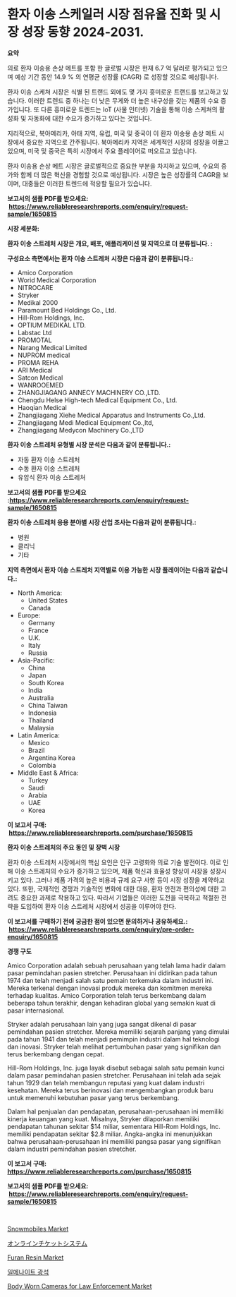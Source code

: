 <p><h1>환자 이송 스케일러 시장 점유율 진화 및 시장 성장 동향 2024-2031.</h1></p><p><strong>요약</strong></p>
<p><p>의료 환자 이송용 손상 메트를 포함 한 글로벌 시장은 현재 6.7 억 달러로 평가되고 있으며 예상 기간 동안 14.9 % 의 연평균 성장률 (CAGR) 로 성장할 것으로 예상됩니다. </p><p>환자 이송 스케쳐 시장은 식별 된 트랜드 외에도 몇 가지 흥미로운 트랜드를 보고하고 있습니다. 이러한 트렌드 중 하나는 더 낮은 무게와 더 높은 내구성을 갖는 제품의 수요 증가입니다. 또 다른 흥미로운 트렌드는 IoT (사물 인터넷) 기술을 통해 이송 스케쳐의 활성화 및 자동화에 대한 수요가 증가하고 있다는 것입니다.</p><p>지리적으로, 북아메리카, 아태 지역, 유럽, 미국 및 중국이 이 환자 이송용 손상 메트 시장에서 중요한 지역으로 간주됩니다. 북아메리카 지역은 세계적인 시장의 성장을 이끌고 있으며, 미국 및 중국은 특히 시장에서 주요 플레이어로 떠오르고 있습니다.</p><p>환자 이송용 손상 메트 시장은 글로벌적으로 중요한 부분을 차지하고 있으며, 수요의 증가와 함께 더 많은 혁신을 경험할 것으로 예상됩니다. 시장은 높은 성장률의 CAGR을 보이며, 대중들은 이러한 트렌드에 적응할 필요가 있습니다.</p></p>
<p><strong>보고서의 샘플 PDF를 받으세요: &nbsp;<a href="https://www.reliableresearchreports.com/enquiry/request-sample/1650815">https://www.reliableresearchreports.com/enquiry/request-sample/1650815</a></strong></p>
<p><strong>시장 세분화:</strong></p>
<p><strong> 환자 이송 스트레처 시장은 개요, 배포, 애플리케이션 및 지역으로 더 분류됩니다. :</strong></p>
<p><strong>구성요소 측면에서는 환자 이송 스트레처 시장은 다음과 같이 분류됩니다.:</strong></p>
<p><ul><li>Amico Corporation</li><li>Worid Medical Corporation</li><li>NITROCARE</li><li>Stryker</li><li>Medikal 2000</li><li>Paramount Bed Holdings Co., Ltd.</li><li>Hill-Rom Holdings, Inc.</li><li>OPTIUM MEDIKAL LTD.</li><li>Labstac Ltd</li><li>PROMOTAL</li><li>Narang Medical Limited</li><li>NUPROM medical</li><li>PROMA REHA</li><li>ARI Medical</li><li>Satcon Medical</li><li>WANROOEMED</li><li>ZHANGJIAGANG ANNECY MACHINERY CO.,LTD.</li><li>Chengdu Helse High-tech Medical Equipment Co., Ltd.</li><li>Haoqian Medical</li><li>Zhangjiagang Xiehe Medical Apparatus and Instruments Co.,Ltd.</li><li>Zhangjiagang Medi Medical Equipment Co.,ltd,</li><li>Zhangjiagang Medycon Machinery Co.,LTD</li></ul></p>
<p><strong> 환자 이송 스트레처 유형별 시장 분석은 다음과 같이 분류됩니다.:</strong></p>
<p><ul><li>자동 환자 이송 스트레처</li><li>수동 환자 이송 스트레처</li><li>유압식 환자 이송 스트레처</li></ul></p>
<p><strong>보고서의 샘플 PDF를 받으세요 :<a href="https://www.reliableresearchreports.com/enquiry/request-sample/1650815">https://www.reliableresearchreports.com/enquiry/request-sample/1650815</a></strong></p>
<p><strong> 환자 이송 스트레처 응용 분야별 시장 산업 조사는 다음과 같이 분류됩니다.:</strong></p>
<p><ul><li>병원</li><li>클리닉</li><li>기타</li></ul></p>
<p><strong>지역 측면에서 환자 이송 스트레처 지역별로 이용 가능한 시장 플레이어는 다음과 같습니다.:</strong></p>
<p><ul>
    <li>
        North America:
        <ul>
            <li>United States</li>
            <li>Canada</li>
        </ul>
    </li>
    <li>
        Europe:
        <ul>
            <li>Germany</li>
            <li>France</li>
            <li>U.K.</li>
            <li>Italy</li>
            <li>Russia</li>
        </ul>
    </li>
    <li>
        Asia-Pacific:
        <ul>
            <li>China</li>
            <li>Japan</li>
            <li>South Korea</li>
            <li>India</li>
            <li>Australia</li>
            <li>China Taiwan</li>
            <li>Indonesia</li>
            <li>Thailand</li>
            <li>Malaysia</li>
        </ul>
    </li>
    <li>
        Latin America:
        <ul>
            <li>Mexico</li>
            <li>Brazil</li>
            <li>Argentina Korea</li>
            <li>Colombia</li>
        </ul>
    </li>
    <li>
        Middle East & Africa:
        <ul>
            <li>Turkey</li>
            <li>Saudi</li>
            <li>Arabia</li>
            <li>UAE</li>
            <li>Korea</li>
        </ul>
    </li>
    </ul></p>
<p><strong>이 보고서 구매: &nbsp;<a href="https://www.reliableresearchreports.com/purchase/1650815">https://www.reliableresearchreports.com/purchase/1650815</a></strong></p>
<p><strong>환자 이송 스트레처의 주요 동인 및 장벽 시장</strong></p>
<p><p>환자 이송 스트레처 시장에서의 핵심 요인은 인구 고령화와 의료 기술 발전이다. 이로 인해 이송 스트레처의 수요가 증가하고 있으며, 제품 혁신과 효율성 향상이 시장을 성장시키고 있다. 그러나 제품 가격의 높은 비용과 규제 요구 사항 등이 시장 성장을 제약하고 있다. 또한, 국제적인 경쟁과 기술적인 변화에 대한 대응, 환자 안전과 편의성에 대한 고려도 중요한 과제로 작용하고 있다. 따라서 기업들은 이러한 도전을 극복하고 적절한 전략을 도입하여 환자 이송 스트레처 시장에서 성공을 이루어야 한다.</p></p>
<p><strong>이 보고서를 구매하기 전에 궁금한 점이 있으면 문의하거나 공유하세요.: &nbsp;<a href="https://www.reliableresearchreports.com/enquiry/pre-order-enquiry/1650815">https://www.reliableresearchreports.com/enquiry/pre-order-enquiry/1650815</a></strong></p>
<p><strong>경쟁 구도</strong></p>
<p><p>Amico Corporation adalah sebuah perusahaan yang telah lama hadir dalam pasar pemindahan pasien stretcher. Perusahaan ini didirikan pada tahun 1974 dan telah menjadi salah satu pemain terkemuka dalam industri ini. Mereka terkenal dengan inovasi produk mereka dan komitmen mereka terhadap kualitas. Amico Corporation telah terus berkembang dalam beberapa tahun terakhir, dengan kehadiran global yang semakin kuat di pasar internasional.</p><p>Stryker adalah perusahaan lain yang juga sangat dikenal di pasar pemindahan pasien stretcher. Mereka memiliki sejarah panjang yang dimulai pada tahun 1941 dan telah menjadi pemimpin industri dalam hal teknologi dan inovasi. Stryker telah melihat pertumbuhan pasar yang signifikan dan terus berkembang dengan cepat.</p><p>Hill-Rom Holdings, Inc. juga layak disebut sebagai salah satu pemain kunci dalam pasar pemindahan pasien stretcher. Perusahaan ini telah ada sejak tahun 1929 dan telah membangun reputasi yang kuat dalam industri kesehatan. Mereka terus berinovasi dan mengembangkan produk baru untuk memenuhi kebutuhan pasar yang terus berkembang.</p><p>Dalam hal penjualan dan pendapatan, perusahaan-perusahaan ini memiliki kinerja keuangan yang kuat. Misalnya, Stryker dilaporkan memiliki pendapatan tahunan sekitar $14 miliar, sementara Hill-Rom Holdings, Inc. memiliki pendapatan sekitar $2.8 miliar. Angka-angka ini menunjukkan bahwa perusahaan-perusahaan ini memiliki pangsa pasar yang signifikan dalam industri pemindahan pasien stretcher.</p></p>
<p><strong>이 보고서 구매: &nbsp; <a href="https://www.reliableresearchreports.com/purchase/1650815">https://www.reliableresearchreports.com/purchase/1650815</a></strong></p>
<p><strong>보고서의 샘플 PDF를 받으세요: &nbsp;<a href="https://www.reliableresearchreports.com/enquiry/request-sample/1650815">https://www.reliableresearchreports.com/enquiry/request-sample/1650815</a></strong><strong></strong></p>
<p>&nbsp;</p>
<p><p><a href="https://issuu.com/reportprime-2/docs/snowmobiles-market-size-2030.pptx">Snowmobiles Market</a></p><p><a href="https://github.com/mohamedbakry57/Market-Research-Report-List-3/blob/main/797842211230.md">オンラインチケットシステム</a></p><p><a href="https://unruly-ladybug-44b.notion.site/Furan-Resin-Market-Share-Market-New-Trends-Analysis-Report-By-Type-By-Application-By-End-use-By-82a67b17afed4db18cb474c793442210">Furan Resin Market</a></p><p><a href="https://github.com/vsnao330707/Market-Research-Report-List-1/blob/main/514796710184.md">일메나이트 광석</a></p><p><a href="https://github.com/luckyshygirl/Market-Research-Report-List-3/blob/main/body-worn-cameras-for-law-enforcement-market.md">Body Worn Cameras for Law Enforcement Market</a></p></p>